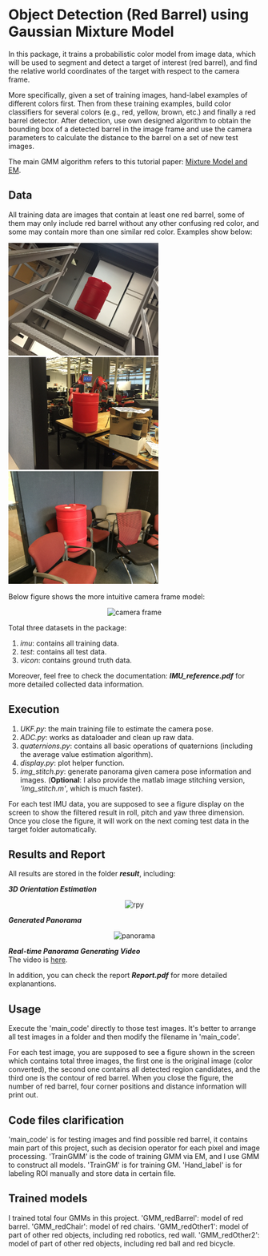 # Object Detection (Red Barrel) using Gaussian Mixture Model

In this package, it trains a probabilistic color model from image data, which will be used to segment and detect a target of interest (red barrel), and find the relative world coordinates of the target with respect to the camera frame.          

More specifically, given a set of training images, hand-label examples of different colors first. Then from these training examples, build color classifiers for several colors (e.g., red, yellow, brown, etc.) and finally a red barrel detector. After detection, use own designed algorithm to obtain the bounding box of a detected barrel in the image frame and use the camera parameters to calculate the distance to the barrel on a set of new test images.        

The main GMM algorithm refers to this tutorial paper: [Mixture Model and EM](http://www.cse.psu.edu/~rtc12/CSE586Spring2010/papers/prmlMixturesEM.pdf).


Data
-----
All training data are images that contain at least one red barrel, some of them may only include red barrel without any other confusing red color, and some may contain more than one similar red color. Examples show below:


<p >
<align="left">
  <img src = "./data/red_barrel/2.14.png?raw=true" width="300" height="225">
<align="center">
  <img src = "./data/other_red1/2.8.png?raw=true" width="300" height="225">
<align="right">
  <img src = "./data/red_chair/2.6.png?raw=true" width="300" height="225">
</p>
  
  

Below figure shows the more intuitive camera frame model:     
<div align=center>
  <img width="600" height="300" src="./frame.png", alt="camera frame"/>
</div>      

Total three datasets in the package:     
1. _imu_: contains all training data.
2. _test_: contains all test data.
3. _vicon_: contains ground truth data.        

Moreover, feel free to check the documentation: **_IMU_reference.pdf_** for more detailed collected data information.     

Execution
---------
1. _UKF.py_: the main training file to estimate the camera pose.
2. _ADC.py_: works as dataloader and clean up raw data.
3. _quaternions.py_: contains all basic operations of quaternions (including the average value estimation algorithm).
4. _display.py_: plot helper function.
5. _img_stitch.py_: generate panorama given camera pose information and images. (**Optional**: I also provide the matlab image stitching version, _'img_stitch.m'_, which is much faster).         


For each test IMU data, you are supposed to see a figure display on the screen to show the filtered result in roll, pitch and yaw three dimension. Once you close the figure, it will work on the next coming test data in the target folder automatically. 


Results and Report
-------
All results are stored in the folder **_result_**, including:

**_3D Orientation Estimation_**
<div align=center>
  <img width="560" height="420" src="./result/ori_est.jpg", alt="rpy"/>
</div>

**_Generated Panorama_** 
<div align=center>
   <img width="650" height="380" src="./result/panorama.jpg", alt="panorama"/>
</div>

**_Real-time Panorama Generating Video_**         
The video is [here](https://drive.google.com/open?id=0B-YfsvV6PlJRaEtVb0pjTnNSaE0).



In addition, you can check the report **_Report.pdf_** for more detailed explanantions.

Usage
-----
Execute the 'main_code' directly to those test images. It's better to arrange all test images in a folder and then modify the filename in 'main_code'.

For each test image, you are supposed to see a figure shown in the screen which contains total three images, the first one is the original image (color converted), the second one contains all detected region candidates, and the third one is the contour of red barrel. When you close the figure, the number of red barrel, four corner positions and distance information will print out. 

Code files clarification 
----------
'main_code' is for testing images and find possible red barrel, it contains main part of this project, such as decision operator for each pixel and image processing.
'TrainGMM' is the code of training GMM via EM, and I use GMM to construct all models. 
'TrainGM' is for training GM.
'Hand_label' is for labeling ROI manually and store data in certain file.

Trained models
--------------
I trained total four GMMs in this project.
'GMM_redBarrel': model of red barrel.
'GMM_redChair': model of red chairs.
'GMM_redOther1': model of part of other red objects, including red robotics, red wall.
'GMM_redOther2': model of part of other red objects, including red ball and red bicycle.



